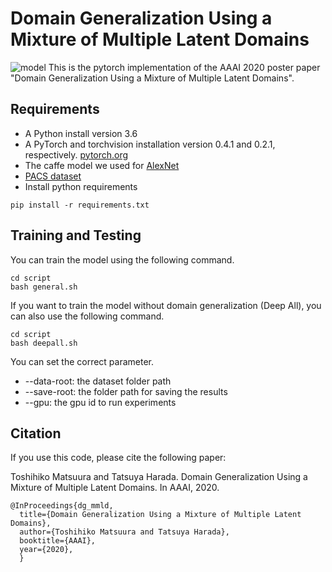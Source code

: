 # Domain Generalization Using a Mixture of Multiple Latent Domains
![model](https://user-images.githubusercontent.com/22876486/68654944-64933100-0572-11ea-8cd0-2ff148ca1843.png)
This is the pytorch implementation of the AAAI 2020 poster paper "Domain Generalization Using a Mixture of Multiple Latent Domains".

## Requirements
- A Python install version 3.6
- A PyTorch and torchvision installation version 0.4.1 and 0.2.1, respectively. [pytorch.org](https://pytorch.org/)
- The caffe model we used for [AlexNet](https://drive.google.com/file/d/1wUJTH1Joq2KAgrUDeKJghP1Wf7Q9w4z-/view?usp=sharing)
- [PACS dataset](http://www.eecs.qmul.ac.uk/~dl307/project_iccv2017)
- Install python requirements
```
pip install -r requirements.txt
```

## Training and Testing
You can train the model using the following command.
```
cd script
bash general.sh
```
If you want to train the model without domain generalization (Deep All), you can also use the following command.
```
cd script
bash deepall.sh
```

You can set the correct parameter.
- --data-root: the dataset folder path
- --save-root: the folder path for saving the results
- --gpu: the gpu id to run experiments

## Citation
If you use this code, please cite the following paper:

Toshihiko Matsuura and Tatsuya Harada. Domain Generalization Using a Mixture of Multiple Latent Domains. In AAAI, 2020.
```
@InProceedings{dg_mmld,
  title={Domain Generalization Using a Mixture of Multiple Latent Domains},
  author={Toshihiko Matsuura and Tatsuya Harada},
  booktitle={AAAI},
  year={2020},
  }